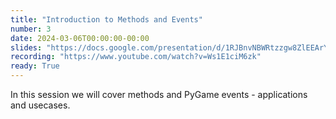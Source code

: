 ```yaml
---
title: "Introduction to Methods and Events"
number: 3
date: 2024-03-06T00:00:00-00:00
slides: "https://docs.google.com/presentation/d/1RJBnvNBWRtzzgw8ZlEEArYYwkzPO1eGLDKph9LAZs_s/edit?usp=share_link"
recording: "https://www.youtube.com/watch?v=Ws1E1ciM6zk"
ready: True
---
```


In this session we will cover methods and PyGame events - applications and usecases.
